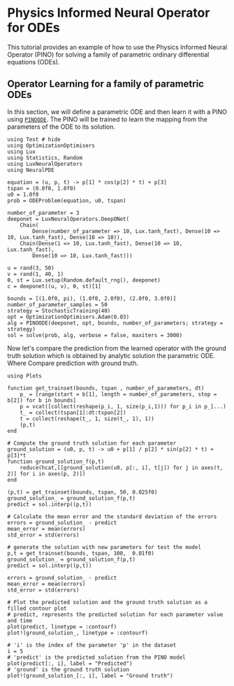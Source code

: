 # Physics Informed Neural Operator for ODEs

This tutorial provides an example of how to use the Physics Informed Neural Operator (PINO) for solving a family of parametric ordinary differential equations (ODEs).

## Operator Learning for a family of parametric ODEs

In this section, we will define a parametric ODE and then learn it with a PINO using [`PINOODE`](@ref). The PINO will be trained to learn the mapping from the parameters of the ODE to its solution.

```@example pino
using Test # hide
using OptimizationOptimisers
using Lux
using Statistics, Random
using LuxNeuralOperators
using NeuralPDE

equation = (u, p, t) -> p[1] * cos(p[2] * t) + p[3]
tspan = (0.0f0, 1.0f0)
u0 = 1.0f0
prob = ODEProblem(equation, u0, tspan)

number_of_parameter = 3
deeponet = LuxNeuralOperators.DeepONet(
    Chain(
        Dense(number_of_parameter => 10, Lux.tanh_fast), Dense(10 => 10, Lux.tanh_fast), Dense(10 => 10)),
    Chain(Dense(1 => 10, Lux.tanh_fast), Dense(10 => 10, Lux.tanh_fast),
        Dense(10 => 10, Lux.tanh_fast)))

u = rand(3, 50)
v = rand(1, 40, 1)
θ, st = Lux.setup(Random.default_rng(), deeponet)
c = deeponet((u, v), θ, st)[1]

bounds = [(1.0f0, pi), (1.0f0, 2.0f0), (2.0f0, 3.0f0)]
number_of_parameter_samples = 50
strategy = StochasticTraining(40)
opt = OptimizationOptimisers.Adam(0.03)
alg = PINOODE(deeponet, opt, bounds, number_of_parameters; strategy = strategy)
sol = solve(prob, alg, verbose = false, maxiters = 3000)
```

Now let's compare the prediction from the learned operator with the ground truth solution which is obtained by analytic solution the parametric ODE. Where 
Compare prediction with ground truth.

```@example pino
using Plots

function get_trainset(bounds, tspan , number_of_parameters, dt)
    p_ = [range(start = b[1], length = number_of_parameters, stop = b[2]) for b in bounds]
    p = vcat([collect(reshape(p_i, 1, size(p_i,1))) for p_i in p_]...)
    t_ = collect(tspan[1]:dt:tspan[2])
    t = collect(reshape(t_, 1, size(t_, 1), 1))
    (p,t)
end

# Compute the ground truth solution for each parameter
ground_solution = (u0, p, t) -> u0 + p[1] / p[2] * sin(p[2] * t) + p[3]*t
function ground_solution_f(p,t)
    reduce(hcat,[[ground_solution(u0, p[:, i], t[j]) for j in axes(t, 2)] for i in axes(p, 2)])
end

(p,t) = get_trainset(bounds, tspan, 50, 0.025f0)
ground_solution_ = ground_solution_f(p,t)
predict = sol.interp((p,t))

# Calculate the mean error and the standard deviation of the errors
errors = ground_solution_ - predict
mean_error = mean(errors)
std_error = std(errors)

# generate the solution with new parameters for test the model
p,t = get_trainset(bounds, tspan, 100,  0.01f0) 
ground_solution_ = ground_solution_f(p,t)
predict = sol.interp((p,t))

errors = ground_solution_ - predict
mean_error = mean(errors)
std_error = std(errors)

# Plot the predicted solution and the ground truth solution as a filled contour plot
# predict, represents the predicted solution for each parameter value and time
plot(predict, linetype = :contourf)
plot!(ground_solution_, linetype = :contourf)
```

```@example pino
# 'i' is the index of the parameter 'p' in the dataset 
i = 5
# 'predict' is the predicted solution from the PINO model
plot(predict[:, i], label = "Predicted")
# 'ground' is the ground truth solution
plot!(ground_solution_[:, i], label = "Ground truth")
```

